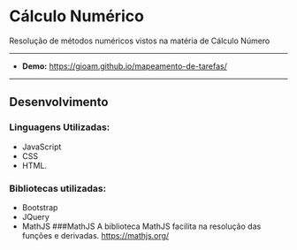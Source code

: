 # Cálculo Numérico
Resolução de métodos numéricos vistos na matéria de Cálculo Número

-------------------- 

- **Demo:** https://gioam.github.io/mapeamento-de-tarefas/

--------------------
## Desenvolvimento
### Linguagens Utilizadas: 
  - JavaScript
  - CSS
  - HTML. 
### Bibliotecas utilizadas: 
  - Bootstrap
  - JQuery
  - MathJS
###MathJS
A biblioteca MathJS facilita na resolução das funções e derivadas.
https://mathjs.org/
